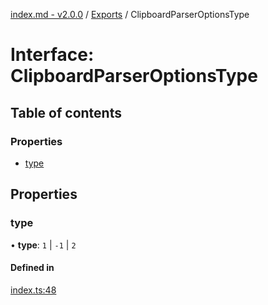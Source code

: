 [index.md - v2.0.0](../README.md) / [Exports](../modules.md) / ClipboardParserOptionsType

# Interface: ClipboardParserOptionsType

## Table of contents

### Properties

-   [type](ClipboardParserOptionsType.md#type)

## Properties

### type

• **type**: `1` \| `-1` \| `2`

#### Defined in

[index.ts:48](https://github.com/saqqdy/clipboard-parser/blob/b0cde04/src/index.ts#L48)
